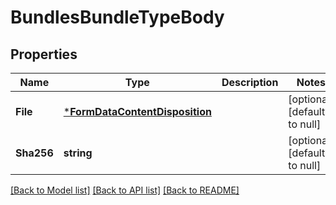 # BundlesBundleTypeBody

## Properties
Name | Type | Description | Notes
------------ | ------------- | ------------- | -------------
**File** | [***FormDataContentDisposition**](FormDataContentDisposition.md) |  | [optional] [default to null]
**Sha256** | **string** |  | [optional] [default to null]

[[Back to Model list]](../README.md#documentation-for-models) [[Back to API list]](../README.md#documentation-for-api-endpoints) [[Back to README]](../README.md)

